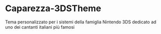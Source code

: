 # Caparezza-3DSTheme
Tema personalizzato per i sistemi della famiglia Nintendo 3DS dedicato ad uno dei cantanti italiani più famosi 
